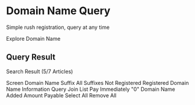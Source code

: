 
# Domain Name Query

Simple rush registration, query at any time

Explore Domain Name

## Query Result

Search Result (5/7 Articles)

Screen   Domain Name Suffix   All Suffixes   Not Registered   Registered   Domain Name Information Query   Join List   Pay Immediately    "0" Domain Name Added   Amount Payable   Select All     Remove All 










